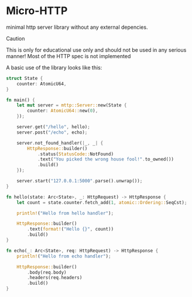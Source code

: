 # Micro-HTTP

minimal http server library without any external depencies.

> [!CAUTION]
> This is only for educational use only and should not be used in any serious manner!
> Most of the HTTP spec is not implemented

A basic use of the library looks like this:

```rs
struct State {
    counter: AtomicU64,
}

fn main() {
    let mut server = mttp::Server::new(State {
        counter: AtomicU64::new(0),
    });

    server.get("/hello", hello);
    server.post("/echo", echo);

    server.not_found_handler(|_, _| {
        HttpResponse::builder()
            .status(StatusCode::NotFound)
            .text("You picked the wrong house fool!".to_owned())
            .build()
    });

    server.start("127.0.0.1:5000".parse().unwrap());
}

fn hello(state: Arc<State>, _: HttpRequest) -> HttpResponse {
    let count = state.counter.fetch_add(1, atomic::Ordering::SeqCst);

    println!("Hello from hello handler");

    HttpResponse::builder()
        .text(format!("Hello {}", count))
        .build()
}

fn echo(_: Arc<State>, req: HttpRequest) -> HttpResponse {
    println!("Hello from echo handler");

    HttpResponse::builder()
        .body(req.body)
        .headers(req.headers)
        .build()
}

```

